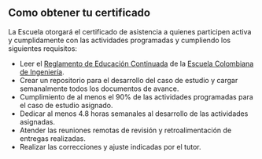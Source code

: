 ## Como obtener tu certificado

La Escuela otorgará el certificado de asistencia a quienes participen activa y cumplidamente con las actividades programadas y cumpliendo los siguientes requisitos:

* Leer el [Reglamento de Educación Continuada](https://escuelaing.s3.amazonaws.com/production/documents/reglamento_educacion_continuada.pdf) de la [Escuela Colombiana de Ingeniería](www.escuelaing.edu.co).
* Crear un repositorio para el desarrollo del caso de estudio y cargar semanalmente todos los documentos de avance.  
* Cumplimiento de al menos el 90% de las actividades programadas para el caso de estudio asignado.
* Dedicar al menos 4.8 horas semanales al desarrollo de las actividades asignadas.
* Atender las reuniones remotas de revisión y retroalimentación de entregas realizadas.
* Realizar las correcciones y ajuste indicadas por el tutor.
 
